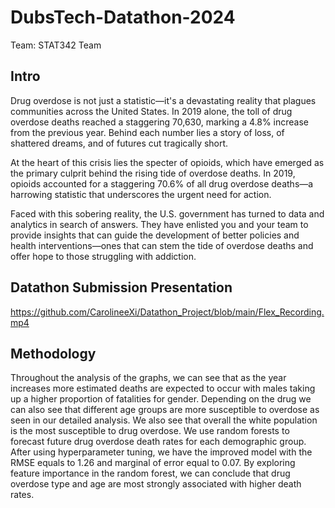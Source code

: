 # DubsTech-Datathon-2024
Team: STAT342 Team

## Intro
Drug overdose is not just a statistic—it's a devastating reality that plagues communities across the United States. In 2019 alone, the toll of drug overdose deaths reached a staggering 70,630, marking a 4.8% increase from the previous year. Behind each number lies a story of loss, of shattered dreams, and of futures cut tragically short.

At the heart of this crisis lies the specter of opioids, which have emerged as the primary culprit behind the rising tide of overdose deaths. In 2019, opioids accounted for a staggering 70.6% of all drug overdose deaths—a harrowing statistic that underscores the urgent need for action.

Faced with this sobering reality, the U.S. government has turned to data and analytics in search of answers. They have enlisted you and your team to provide insights that can guide the development of better policies and health interventions—ones that can stem the tide of overdose deaths and offer hope to those struggling with addiction.

## Datathon Submission Presentation
https://github.com/CarolineeXi/Datathon_Project/blob/main/Flex_Recording.mp4

## Methodology 
Throughout the analysis of the graphs, we can see that as the year increases more estimated deaths are expected to occur with males taking up a higher proportion of fatalities for gender. Depending on the drug we can also see that different age groups are more susceptible to overdose as seen in our detailed analysis. We also see that overall the white population is the most susceptible to drug overdose.
We use random forests to forecast future drug overdose death rates for each demographic group. After using hyperparameter tuning, we have the improved model with the RMSE equals to 1.26 and marginal of error equal to 0.07. By exploring feature importance in the random forest, we can conclude that drug overdose type and age are most strongly associated with higher death rates.
